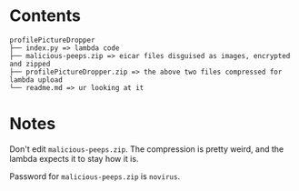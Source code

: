 # Contents
```plain
profilePictureDropper
├── index.py => lambda code
├── malicious-peeps.zip => eicar files disguised as images, encrypted and zipped
├── profilePictureDropper.zip => the above two files compressed for lambda upload
└── readme.md => ur looking at it
```

# Notes

Don't edit `malicious-peeps.zip`. The compression is pretty weird, and the lambda expects it to stay how it is.

Password for `malicious-peeps.zip` is `novirus`.